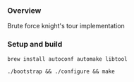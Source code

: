 ### Overview

Brute force knight's tour implementation

### Setup and build

```
brew install autoconf automake libtool

./bootstrap && ./configure && make
```
